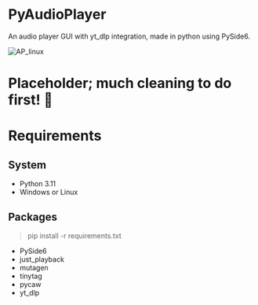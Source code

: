# PyAudioPlayer
An audio player GUI with yt_dlp integration, made in python using PySide6.

![AP_linux](https://github.com/nhansendev/PyAudioPlayer/assets/9289200/c632a38c-6c31-41a6-9f70-f541480fdd0c)

# Placeholder; much cleaning to do first! 🧹

# Requirements
## System
- Python 3.11
- Windows or Linux
## Packages 
>pip install -r requirements.txt
- PySide6
- just_playback
- mutagen
- tinytag
- pycaw
- yt_dlp
